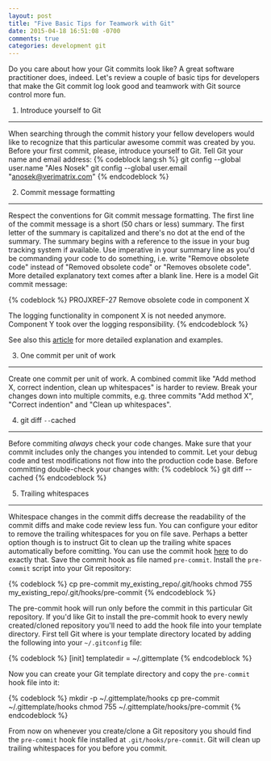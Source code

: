 ```yaml
---
layout: post
title: "Five Basic Tips for Teamwork with Git"
date: 2015-04-18 16:51:08 -0700
comments: true
categories: development git
---
```

Do you care about how your Git commits look like? A great software practitioner does, indeed. Let's review a couple of basic tips for developers that make the Git commit log look good and teamwork with Git source control more fun.
<!-- more -->

1) Introduce yourself to Git
----------------------------

When searching through the commit history your fellow developers would like to recognize that this particular awesome commit was created by you. Before your first commit, please, introduce yourself to Git. Tell Git your name and email address:
{% codeblock lang:sh %}
git config --global user.name "Ales Nosek"
git config --global user.email "anosek@verimatrix.com"
{% endcodeblock %}

2) Commit message formatting
----------------------------

Respect the conventions for Git commit message formatting. The first line of the commit message is a short (50 chars or less) summary. The first letter of the summary is capitalized and there's no dot at the end of the summary. The summary begins with a reference to the issue in your bug tracking system if available. Use imperative in your summary line as you'd be commanding your code to do something, i.e. write "Remove obsolete code" instead of "Removed obsolete code" or "Removes obsolete code". More detailed explanatory text comes after a blank line. Here is a model Git commit message:

{% codeblock %}
PROJXREF-27 Remove obsolete code in component X
    
The logging functionality in component X is not needed anymore.
Component Y took over the logging responsibility.
{% endcodeblock %}

See also this [article](http://chris.beams.io/posts/git-commit/ "How to Write a Git Commit Message") for more detailed explanation and examples.

3) One commit per unit of work
------------------------------

Create one commit per unit of work. A combined commit like "Add method X, correct indention, clean up whitespaces" is harder to review. Break your changes down into multiple commits, e.g. three commits "Add method X", "Correct indention" and "Clean up whitespaces".

4) git diff `--`cached
-----------------------

Before commiting *always* check your code changes. Make sure that your commit includes only the changes you intended to commit. Let your debug code and test modifications not flow into the production code base. Before committing double-check your changes with:
{% codeblock %}
git diff --cached
{% endcodeblock %}

5) Trailing whitespaces
-----------------------

Whitespace changes in the commit diffs decrease the readability of the commit diffs and make code review less fun. You can configure your editor to remove the trailing whitespaces for you on file save. Perhaps a better option though is to instruct Git to clean up the trailing white spaces automatically before comitting. You can use the commit hook [here](http://stackoverflow.com/questions/591923/make-git-automatically-remove-trailing-whitespace-before-committing/3516525#3516525 "Make git automatically remove trailing whitespace before committing") to do exactly that. Save the commit hook as file named `pre-commit`. Install the `pre-commit` script into your Git repository:

{% codeblock %}
cp pre-commit my_existing_repo/.git/hooks
chmod 755 my_existing_repo/.git/hooks/pre-commit
{% endcodeblock %}

The pre-commit hook will run only before the commit in this particular Git repository. If you'd like Git to install the pre-commit hook to every newly created/cloned repository you'll need to add the hook file into your template directory. First tell Git where is your template directory located by adding the following into your `~/.gitconfig` file:

{% codeblock %}
[init]
        templatedir = ~/.gittemplate
{% endcodeblock %}

Now you can create your Git template directory and copy the `pre-commit` hook file into it:

{% codeblock %}
mkdir -p ~/.gittemplate/hooks
cp pre-commit ~/.gittemplate/hooks
chmod 755 ~/.gittemplate/hooks/pre-commit
{% endcodeblock %}

From now on whenever you create/clone a Git repository you should find the `pre-commit` hook file installed at `.git/hooks/pre-commit`. Git will clean up trailing whitespaces for you before you commit.

